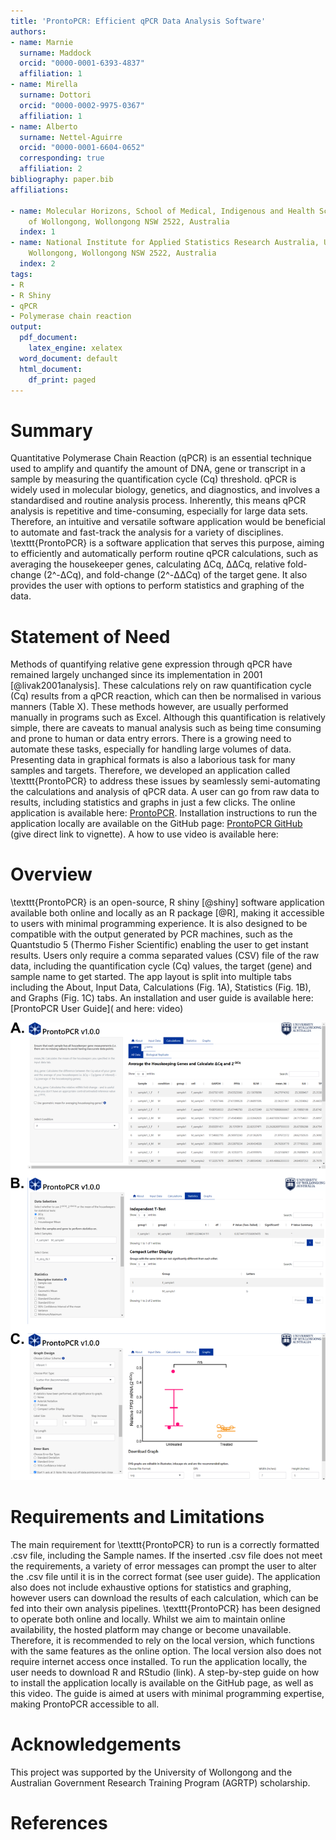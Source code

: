 ```yaml
---
title: 'ProntoPCR: Efficient qPCR Data Analysis Software'
authors:
- name: Marnie
  surname: Maddock
  orcid: "0000-0001-6393-4837"
  affiliation: 1
- name: Mirella
  surname: Dottori
  orcid: "0000-0002-9975-0367"
  affiliation: 1
- name: Alberto
  surname: Nettel‐Aguirre
  orcid: "0000-0001-6604-0652"
  corresponding: true
  affiliation: 2
bibliography: paper.bib
affiliations:
  
- name: Molecular Horizons, School of Medical, Indigenous and Health Sciences, University
    of Wollongong, Wollongong NSW 2522, Australia
  index: 1
- name: National Institute for Applied Statistics Research Australia, University of
    Wollongong, Wollongong NSW 2522, Australia
  index: 2
tags:
- R
- R Shiny
- qPCR
- Polymerase chain reaction
output:
  pdf_document:
    latex_engine: xelatex
  word_document: default
  html_document:
    df_print: paged
---
```


# Summary

Quantitative Polymerase Chain Reaction (qPCR) is an essential technique used to amplify and quantify the amount of DNA, gene or transcript in a sample by measuring the quantification cycle (Cq) threshold. qPCR is widely used in molecular biology, genetics, and diagnostics, and involves a standardised and routine analysis process. Inherently, this means qPCR analysis is repetitive and time-consuming, especially for large data sets. Therefore, an intuitive and versatile software application would be beneficial to automate and fast-track the analysis for a variety of disciplines. \texttt{ProntoPCR} is a software application that serves this purpose, aiming to efficiently and automatically perform routine qPCR calculations, such as averaging the housekeeper genes, calculating ΔCq, ΔΔCq, relative fold-change (2^-ΔCq), and fold-change (2^-ΔΔCq) of the target gene. It also provides the user with options to perform statistics and graphing of the data. 


# Statement of Need

Methods of quantifying relative gene expression through qPCR have remained largely unchanged since its implementation in 2001 [@livak2001analysis]. These calculations rely on raw quantification cycle (Cq) results from a qPCR reaction, which can then be normalised in various manners (Table X). These methods however, are usually performed manually in programs such as Excel. Although this quantification is relatively simple, there are caveats to manual analysis such as being time consuming and prone to human or data entry errors. There is a growing need to automate these tasks, especially for handling large volumes of data. Presenting data in graphical formats is also a laborious task for many samples and targets. Therefore, we developed an application called \texttt{ProntoPCR} to address these issues by seamlessly semi-automating the calculations and analysis of qPCR data. A user can go from raw data to results, including statistics and graphs in just a few clicks. The online application is available here: [ProntoPCR](https://marniemaddock.shinyapps.io/ProntoPCR/). Installation instructions to run the application locally are available on the GitHub page: [ProntoPCR GitHub](https://github.com/MarnieMaddock/ProntoPCR) (give direct link to vignette). A how to use video is available here:

# Overview

\texttt{ProntoPCR} is an open-source, R shiny [@shiny] software application available both online and locally as an R package [@R], making it accessible to users with minimal programming experience. It is also designed to be compatible with the output generated by PCR machines, such as the Quantstudio 5 (Thermo Fisher Scientific) enabling the user to get instant results. Users only require a comma separated values (CSV) file of the raw data, including the quantification cycle (Cq) values, the target (gene) and sample name to get started. The app layout is split into multiple tabs including the About, Input Data, Calculations (Fig. 1A), Statistics (Fig. 1B), and Graphs (Fig. 1C) tabs. An installation and user guide is available here: [ProntoPCR User Guide]( and here: video)

![Figure 1. Overview of ProntoPCR graphical user interface including A) Calculations, B) Statistics, and C) Graphs tabs.](figs/GUI_fig.png)


# Requirements and Limitations

The main requirement for \texttt{ProntoPCR} to run is a correctly formatted .csv file, including the Sample names. If the inserted .csv file does not meet the requirements, a variety of error messages can prompt the user to alter the .csv file until it is in the correct format (see user guide). The application also does not include exhaustive options for statistics and graphing, however users can download the results of each calculation, which can be fed into their own analysis pipelines. \texttt{ProntoPCR} has been designed to operate both online and locally. Whilst we aim to maintain online availability, the hosted platform may change or become unavailable. Therefore, it is recommended to rely on the local version, which functions with the same features as the online option. The local version also does not require internet access once installed. To run the application locally, the user needs to download R and RStudio (link). A step-by-step guide on how to install the application locally is available on the GitHub page, as well as this video. The guide is aimed at users with minimal programming expertise, making ProntoPCR accessible to all. 


# Acknowledgements

This project was supported by the University of Wollongong and the Australian Government Research Training Program (AGRTP) scholarship.

# References